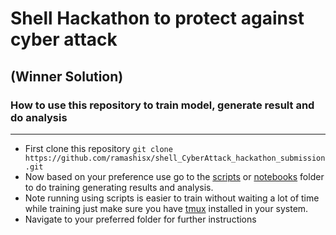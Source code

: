 # Shell Hackathon to protect against cyber attack

## (Winner Solution)

### How to use this repository to train model, generate result and do analysis
------------------------------------

* First clone this repository `git clone https://github.com/ramashisx/shell_CyberAttack_hackathon_submission.git`
* Now based on your preference use go to the [scripts](./scripts/) or [notebooks](./notebooks/) folder to do training generating results and analysis.
* Note running using scripts is easier to train without waiting a lot of time while training just make sure you have [tmux](https://github.com/tmux/tmux/wiki/Installing) installed in your system.
* Navigate to your preferred folder for further instructions